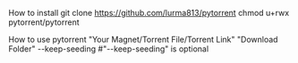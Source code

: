 How to install
git clone https://github.com/lurma813/pytorrent
chmod u+rwx pytorrent/pytorrent

How to use
pytorrent "Your Magnet/Torrent File/Torrent Link" "Download Folder" --keep-seeding #"--keep-seeding" is optional
